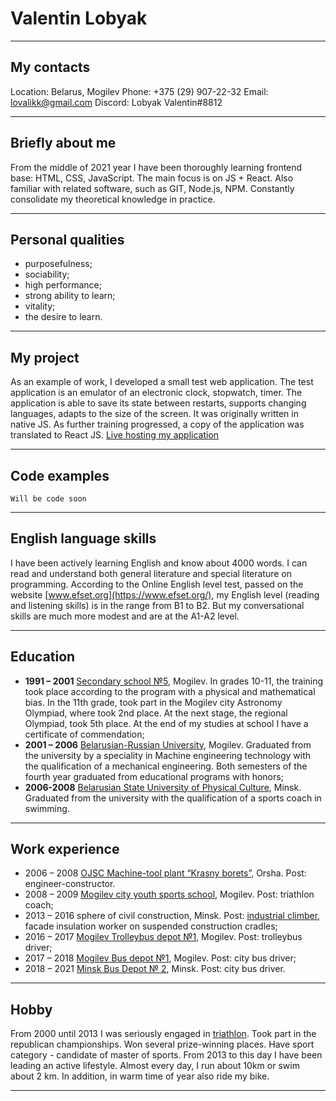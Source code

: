 # **Valentin Lobyak**
***
## My contacts
Location: Belarus, Mogilev
Phone: +375 (29) 907-22-32
Email: [lovalikk@gmail.com](lovalikk@gmail.com)
Discord: Lobyak Valentin#8812
***
## Briefly about me
From the middle of 2021 year I have been thoroughly learning frontend base: HTML, CSS, JavaScript.
The main focus is on JS + React.
Also familiar with related software, such as GIT, Node.js, NPM.
Constantly consolidate my theoretical knowledge in practice.
***
## Personal qualities
- purposefulness;
- sociability;
- high performance;
- strong ability to learn;
- vitality;
- the desire to learn.
***
## My project
As an example of work, I developed a small test web application.
The test application is an emulator of an electronic clock, stopwatch, timer.
The application is able to save its state between restarts, supports changing languages, adapts to the size of the screen.
It was originally written in native JS. As further training progressed, a copy of the application was translated to React JS.
[Live hosting my application](https://lovalik.github.io/liveHosting/)
***
## Code examples
```
Will be code soon
```
***
## English language skills
I have been actively learning English and know about 4000 words.
I can read and understand both general literature and special literature on programming.
According to the Online English level test, passed on the website [www.efset.org](https://www.efset.org/), my English level (reading and listening skills) is in the range from B1 to B2. But my conversational skills are much more modest and are at the A1-A2 level.
***
## Education
- **1991 – 2001** [Secondary school №5](https://5mogilev.schools.by/), Mogilev. In grades 10-11, the training took place according to the program with a physical and mathematical bias.
In the 11th grade, took part in the Mogilev city Astronomy Olympiad, where took 2nd place. At the next stage, the regional Olympiad, took 5th place.
At the end of my studies at school I have a certificate of commendation;
- **2001 – 2006** [Belarusian-Russian University](http://bru.by/), Mogilev. Graduated from the university by a speciality in Machine engineering technology with the qualification of a mechanical engineering.
Both semesters of the fourth year graduated from educational programs with honors;
- **2006-2008** [Belarusian State University of Physical Culture](https://www.sportedu.by/), Minsk. Graduated from the university with the qualification of a sports coach in swimming.
***
## Work experience
- 2006 – 2008 [OJSC Machine-tool plant “Krasny borets”](https://krasnyborets.com/), Orsha. Post: engineer-constructor.
- 2008 – 2009 [Mogilev city youth sports school](https://fokmogilev.by/), Mogilev. Post: triathlon coach;
- 2013 – 2016 sphere of civil construction, Minsk. Post: [industrial climber](https://ru.wikipedia.org/wiki/%D0%9F%D1%80%D0%BE%D0%BC%D1%8B%D1%88%D0%BB%D0%B5%D0%BD%D0%BD%D1%8B%D0%B9_%D0%B0%D0%BB%D1%8C%D0%BF%D0%B8%D0%BD%D0%B8%D0%B7%D0%BC), facade insulation worker on suspended construction cradles;
- 2016 – 2017 [Mogilev Trolleybus depot №1](https://mogtrollbus.by/), Mogilev. Post: trolleybus driver;
- 2017 – 2018 [Mogilev Bus depot №1](https://ap1mogilev.by/), Mogilev. Post: city bus driver;
- 2018 – 2021 [Minsk Bus Depot № 2](https://minsktrans.by/filial/filial-avtobusnyj-park-%e2%84%962/), Minsk. Post: city bus driver.
***
## Hobby
From 2000 until 2013 I was seriously engaged in [triathlon](https://ru.wikipedia.org/wiki/%D0%A2%D1%80%D0%B8%D0%B0%D1%82%D0%BB%D0%BE%D0%BD). Took part in the republican championships. Won several prize-winning places. Have sport category - candidate of master of sports.
From 2013 to this day I have been leading an active lifestyle. Almost every day, I run about 10km or swim about 2 km. In addition, in warm time of year also ride my bike.
***
